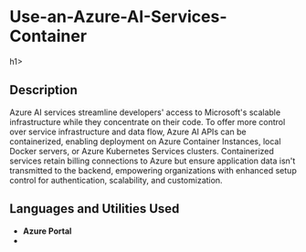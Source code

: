 <h1>Use-an-Azure-AI-Services-Container</h1>h1>
<h2>Description</h2>
Azure AI services streamline developers' access to Microsoft's scalable infrastructure while they concentrate on their code. To offer more control over service infrastructure and data flow, Azure AI APIs can be containerized, enabling deployment on Azure Container Instances, local Docker servers, or Azure Kubernetes Services clusters. Containerized services retain billing connections to Azure but ensure application data isn't transmitted to the backend, empowering organizations with enhanced setup control for authentication, scalability, and customization.
<h2>Languages and Utilities Used</h2>

- <b>Azure Portal<b>
-
